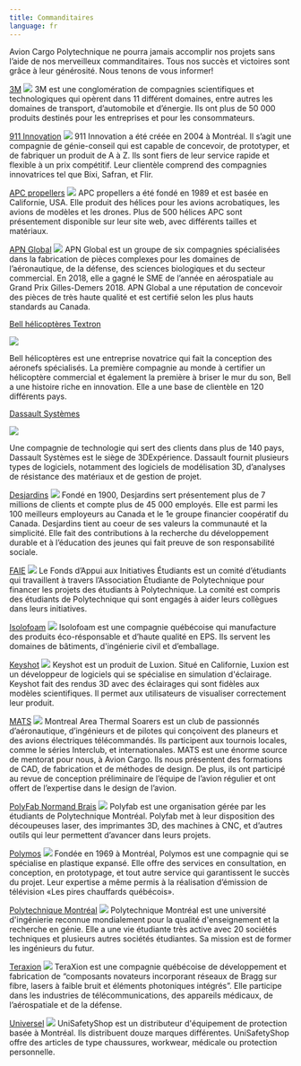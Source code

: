 ```yaml
---
title: Commanditaires
language: fr
---
```

Avion Cargo Polytechnique ne pourra jamais accomplir nos projets sans l’aide de nos merveilleux commanditaires. Tous nos succès et victoires sont grâce à leur générosité. Nous tenons de vous informer!

[3M](https://www.3mcanada.ca/3M/fr_CA/company-ca/)
![](https://res.cloudinary.com/decninixz/image/upload/v1598878497/3M_logo_wordmark_gaxeov.png)
3M est une conglomération de compagnies scientifiques et technologiques qui opèrent dans 11 différent domaines, entre autres les domaines de transport, d’automobile et d’énergie. Ils ont plus de 50 000 produits destinés pour les entreprises et pour les consommateurs.

[911 Innovation](https://911innovation.com/fr/)
![](https://res.cloudinary.com/decninixz/image/upload/v1598878594/911-innovation-1_akh6ln.jpg)
911 Innovation a été créée en 2004 à Montréal. Il s’agit une compagnie de génie-conseil qui est capable de concevoir, de prototyper, et de fabriquer un produit de A à Z. Ils sont fiers de leur service rapide et flexible à un prix compétitif. Leur clientèle comprend des compagnies innovatrices tel que Bixi, Safran, et Flir.

[APC propellers](https://www.apcprop.com/)
![](https://res.cloudinary.com/decninixz/image/upload/v1598878594/APC-logo-color-20151012_szqeos.png)
APC propellers a été fondé en 1989 et est basée en Californie, USA. Elle produit des hélices pour les avions acrobatiques, les avions de modèles et les drones. Plus de 500 hélices APC sont présentement disponible sur leur site web, avec différents tailles et matériaux. 

[APN Global](http://apnglobal.ca/fr/)
![](https://res.cloudinary.com/decninixz/image/upload/v1598878594/APN_lcbdxn.png)
APN Global est un groupe de six compagnies spécialisées dans la fabrication de pièces complexes pour les domaines de l’aéronautique, de la défense, des sciences biologiques et du secteur commercial. En 2018, elle a gagné le SME de l’année en aérospatiale au Grand Prix Gilles-Demers 2018. APN Global a une réputation de concevoir des pièces de très haute qualité et est certifié selon les plus hauts standards au Canada.



[Bell hélicoptères Textron](https://www.bellflight.com/company/about)

![](https://res.cloudinary.com/decninixz/image/upload/v1598878594/1200px-Bell_logo_2018.svg_dqpmvk.png)


Bell hélicoptères est une entreprise novatrice qui fait la conception des aéronefs spécialisés. La première compagnie au monde à certifier un hélicoptère commercial et également la première à briser le mur du son, Bell a une histoire riche en innovation. Elle a une base de clientèle en 120 différents pays.



[Dassault Systèmes ](https://www.3ds.com/about-3ds/)

![](https://res.cloudinary.com/decninixz/image/upload/v1601405532/Dassault-Syst-mes-Logo_f7amvo.png)


Une compagnie de technologie qui sert des clients dans plus de 140 pays, Dassault Systèmes est le siège de 3DExpérience. Dassault fournit plusieurs types de logiciels, notamment des logiciels de modélisation 3D, d’analyses de résistance des matériaux et de gestion de projet. 



[Desjardins](https://www.desjardins.com/index.jsp)
![](https://res.cloudinary.com/decninixz/image/upload/v1598878594/Desjardins_logo_jlhwup.png)
Fondé en 1900, Desjardins sert présentement plus de 7 millions de clients et compte plus de 45 000 employés. Elle est parmi les 100 meilleurs employeurs au Canada et le 1e groupe financier coopératif du Canada. Desjardins tient au coeur de ses valeurs la communauté et la simplicité. Elle fait des contributions à la recherche du développement durable et à l’éducation des jeunes qui fait preuve de son responsabilité sociale. 

[FAIE](https://www.aep.polymtl.ca/faie)
![](https://res.cloudinary.com/decninixz/image/upload/v1598878595/logo-sp-16-1024x1024_rwbsfv.png)
Le Fonds d’Appui aux Initiatives Étudiants est un comité d’étudiants qui travaillent à travers l’Association Étudiante de Polytechnique pour financer les projets des étudiants à Polytechnique. La comité est compris des étudiants de Polytechnique qui sont engagés à aider leurs collègues dans leurs initiatives. 

[Isolofoam](https://isolofoam.com/fr/) 
![](https://res.cloudinary.com/decninixz/image/upload/v1598878594/logo-isolofoam_bcji2i.png)
Isolofoam est une compagnie québécoise qui manufacture des produits éco-résponsable et d’haute qualité en EPS. Ils servent les domaines de bâtiments, d'ingénierie civil et d’emballage. 

[Keyshot](https://www.keyshot.com/) 
![](https://res.cloudinary.com/decninixz/image/upload/v1598879891/keyshot-big_qgps4a.png)
Keyshot est un produit de Luxion. Situé en Californie, Luxion est un développeur de logiciels qui se spécialise en simulation d'éclairage. Keyshot fait des rendus 3D avec des éclairages qui sont fidèles aux modèles scientifiques. Il permet aux utilisateurs de visualiser correctement leur produit.

[MATS](http://www.matsclub.org/index.html) 
![](https://res.cloudinary.com/decninixz/image/upload/v1598878595/logo_MATS_1974_pudagx.png)
Montreal Area Thermal Soarers est un club de passionnés d’aéronautique, d’ingénieurs et de pilotes qui conçoivent des planeurs et des avions électriques télécommandés. Ils participent aux tournois locales, comme le séries Interclub, et internationales. MATS est une énorme source de mentorat pour nous, à Avion Cargo. Ils nous présentent des formations de CAD, de fabrication et de méthodes de design. De plus, ils ont participé au revue de conception préliminaire de l’équipe de l’avion régulier et ont offert de l’expertise dans le design de l’avion. 

[PolyFab Normand Brais](https://polyfab.polymtl.ca/)
![](https://res.cloudinary.com/decninixz/image/upload/v1598878595/polyfab-ieddec2_bmexmt.png)
Polyfab est une organisation gérée par les étudiants de Polytechnique Montréal. Polyfab met à leur disposition des découpeuses laser, des imprimantes 3D, des machines à CNC, et d’autres outils qui leur permettent d’avancer dans leurs projets.

[Polymos](https://www.polymos.com/)
![](https://res.cloudinary.com/decninixz/image/upload/v1598880820/logo_qa8hpe.png)
Fondée en 1969 à Montréal, Polymos est une compagnie qui se spécialise en plastique expansé. Elle offre des services en consultation, en conception, en prototypage, et tout autre service qui garantissent le succès du projet. Leur expertise a même permis à la réalisation d’émission de télévision «Les pires chauffards québécois». 

[Polytechnique Montréal](https://www.polymtl.ca/)
![](https://res.cloudinary.com/decninixz/image/upload/v1598880934/1200px-_C3_89cole_Polytechnique_de_Montr_C3_A9al_Logo.svg_lzso09.png)
Polytechnique Montréal est une université d'ingénierie reconnue mondialement pour la qualité d'enseignement et la recherche en génie. Elle a une vie étudiante très active avec 20 sociétés techniques et plusieurs autres sociétés étudiantes. Sa mission est de former les ingénieurs du futur.

[Teraxion](https://www.teraxion.com/fr/)
![](https://res.cloudinary.com/decninixz/image/upload/v1598878595/Teraxion_ysuodp.png)
TeraXion est une compagnie québécoise de développement et fabrication de “composants novateurs incorporant réseaux de Bragg sur fibre, lasers à faible bruit et éléments photoniques intégrés”. Elle participe dans les industries de télécommunications, des appareils médicaux, de l’aérospatiale et de la défense. 

[Universel](https://unisafetyshop.com/)
![](https://res.cloudinary.com/decninixz/image/upload/v1598878595/universel_security_02_xxwgjm.jpg)
UniSafetyShop est un distributeur d'équipement de protection basée à Montréal. Ils distribuent douze marques différentes. UniSafetyShop offre des articles de type chaussures, workwear, médicale ou protection personnelle.
